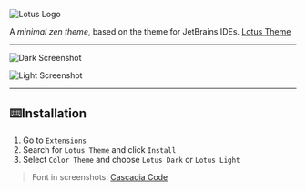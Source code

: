 ![Lotus Logo]("https://github.com/skyliss/lotus-theme-vscode/assets/lotus-card.png")

A _minimal zen theme_, based on the theme for JetBrains IDEs. [Lotus Theme](https://plugins.jetbrains.com/plugin/14369-lotus-theme)

---

![Dark Screenshot](https://github.com/skyliss/lotus-theme-vscode/assets/screenshot-dark.png)

![Light Screenshot](https://github.com/skyliss/lotus-theme-vscode/assets/screenshot-light.png)

---

## ⌨️Installation

1. Go to `Extensions`
2. Search for `Lotus Theme` and click `Install`
3. Select `Color Theme` and choose `Lotus Dark` or `Lotus Light`

> Font in screenshots: [Cascadia Code](https://fonts.google.com/specimen/Cascadia+Code)
